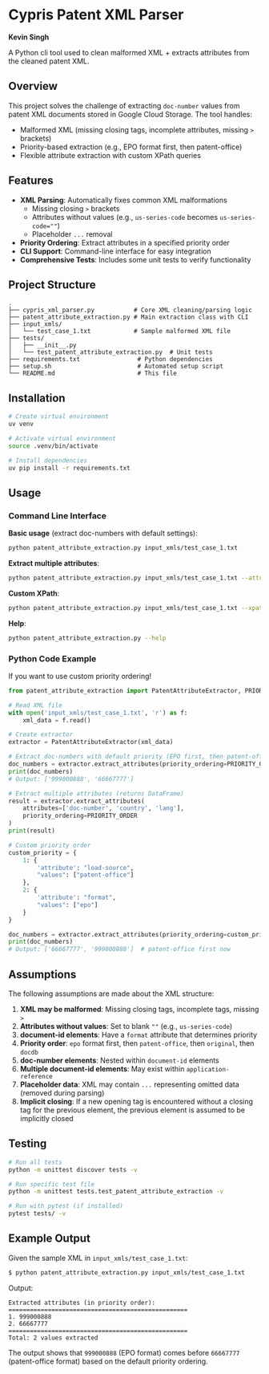 # Cypris Patent XML Parser

**Kevin Singh**

A Python cli tool used to clean malformed XML + extracts attributes from the cleaned patent XML. 


## Overview

This project solves the challenge of extracting `doc-number` values from patent XML documents stored in Google Cloud Storage. The tool handles:
- Malformed XML (missing closing tags, incomplete attributes, missing `>` brackets)
- Priority-based extraction (e.g., EPO format first, then patent-office)
- Flexible attribute extraction with custom XPath queries

## Features

- **XML Parsing**: Automatically fixes common XML malformations
  - Missing closing `>` brackets
  - Attributes without values (e.g., `us-series-code` becomes `us-series-code=""`)
  - Placeholder `...` removal
- **Priority Ordering**: Extract attributes in a specified priority order
- **CLI Support**: Command-line interface for easy integration
- **Comprehensive Tests**: Includes some unit tests to verify functionality

## Project Structure

```
.
├── cypris_xml_parser.py           # Core XML cleaning/parsing logic
├── patent_attribute_extraction.py # Main extraction class with CLI
├── input_xmls/
│   └── test_case_1.txt            # Sample malformed XML file
├── tests/
│   ├── __init__.py
│   └── test_patent_attribute_extraction.py  # Unit tests
├── requirements.txt                # Python dependencies
├── setup.sh                        # Automated setup script
└── README.md                       # This file
```

## Installation

```bash
# Create virtual environment
uv venv

# Activate virtual environment
source .venv/bin/activate

# Install dependencies
uv pip install -r requirements.txt
```

## Usage

### Command Line Interface

**Basic usage** (extract doc-numbers with default settings):
```bash
python patent_attribute_extraction.py input_xmls/test_case_1.txt
```

**Extract multiple attributes**:
```bash
python patent_attribute_extraction.py input_xmls/test_case_1.txt --attributes doc-number country lang
```

**Custom XPath**:
```bash
python patent_attribute_extraction.py input_xmls/test_case_1.txt --xpath './/document-id[@format="epo"]'
```

**Help**:
```bash
python patent_attribute_extraction.py --help
```

### Python Code Example

If you want to use custom priority ordering!

```python
from patent_attribute_extraction import PatentAttributeExtractor, PRIORITY_ORDER

# Read XML file
with open('input_xmls/test_case_1.txt', 'r') as f:
    xml_data = f.read()

# Create extractor
extractor = PatentAttributeExtractor(xml_data)

# Extract doc-numbers with default priority (EPO first, then patent-office)
doc_numbers = extractor.extract_attributes(priority_ordering=PRIORITY_ORDER)
print(doc_numbers)
# Output: ['999000888', '66667777']

# Extract multiple attributes (returns DataFrame)
result = extractor.extract_attributes(
    attributes=['doc-number', 'country', 'lang'],
    priority_ordering=PRIORITY_ORDER
)
print(result)

# Custom priority order
custom_priority = {
    1: {
        'attribute': "load-source",
        "values": ["patent-office"]
    },
    2: {
        'attribute': "format",
        "values": ["epo"]
    }
}

doc_numbers = extractor.extract_attributes(priority_ordering=custom_priority)
print(doc_numbers)
# Output: ['66667777', '999000888']  # patent-office first now
```

## Assumptions

The following assumptions are made about the XML structure:

1. **XML may be malformed**: Missing closing tags, incomplete tags, missing `>`
2. **Attributes without values**: Set to blank `""` (e.g., `us-series-code`)
3. **document-id elements**: Have a `format` attribute that determines priority
4. **Priority order**: `epo` format first, then `patent-office`, then `original`, then `docdb`
5. **doc-number elements**: Nested within `document-id` elements
6. **Multiple document-id elements**: May exist within `application-reference`
7. **Placeholder data**: XML may contain `...` representing omitted data (removed during parsing)
8. **Implicit closing**: If a new opening tag is encountered without a closing tag for the previous element, the previous element is assumed to be implicitly closed

## Testing

```bash
# Run all tests
python -m unittest discover tests -v

# Run specific test file
python -m unittest tests.test_patent_attribute_extraction -v

# Run with pytest (if installed)
pytest tests/ -v
```

## Example Output

Given the sample XML in `input_xmls/test_case_1.txt`:

```bash
$ python patent_attribute_extraction.py input_xmls/test_case_1.txt
```

Output:
```
Extracted attributes (in priority order):
==================================================
1. 999000888
2. 66667777
==================================================
Total: 2 values extracted
```

The output shows that `999000888` (EPO format) comes before `66667777` (patent-office format) based on the default priority ordering.
